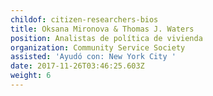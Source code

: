 ```yaml
---
childof: citizen-researchers-bios
title: Oksana Mironova & Thomas J. Waters
position: Analistas de política de vivienda
organization: Community Service Society
assisted: 'Ayudó con: New York City '
date: 2017-11-26T03:46:25.603Z
weight: 6
---
```

